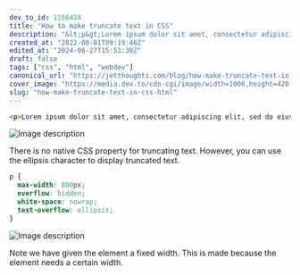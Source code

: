 ```yaml
---
dev_to_id: 1156418
title: "How to make truncate text in CSS"
description: "&lt;p&gt;Lorem ipsum dolor sit amet, consectetur adipiscing elit, sed do eiusmod tempor incididunt..."
created_at: "2022-08-01T09:19:46Z"
edited_at: "2024-06-27T15:53:30Z"
draft: false
tags: ["css", "html", "webdev"]
canonical_url: "https://jetthoughts.com/blog/how-make-truncate-text-in-css-html/"
cover_image: "https://media.dev.to/cdn-cgi/image/width=1000,height=420,fit=cover,gravity=auto,format=auto/https%3A%2F%2Fdev-to-uploads.s3.amazonaws.com%2Fuploads%2Farticles%2Fl5cdcrq6rev0cozjlvm5.png"
slug: "how-make-truncate-text-in-css-html"
---
```

```html
<p>Lorem ipsum dolor sit amet, consectetur adipiscing elit, sed do eiusmod tempor incididunt ut labore et dolore magna aliqua. Ut enim ad minim veniam, quis nostrud exercitation ullamco laboris nisi ut aliquip ex ea commodo consequat. Duis aute irure dolor in reprehenderit in voluptate velit esse cillum dolore eu fugiat nulla pariatur. Excepteur sint occaecat cupidatat non proident, sunt in culpa qui officia deserunt mollit anim id est laborum.</p>
```
![Image description](https://dev-to-uploads.s3.amazonaws.com/uploads/articles/f39ym2tu9nfjpyfqzlw6.png)

There is no native CSS property for truncating text. However, you can use the ellipsis character to display truncated text.
```css
p {
  max-width: 800px;
  overflow: hidden;
  white-space: nowrap;
  text-overflow: ellipsis;
}
```
![Image description](https://dev-to-uploads.s3.amazonaws.com/uploads/articles/9h9q84z0x7a8b1blwosz.png)

Note we have given the element a fixed width. This is made because the element needs a certain width. 